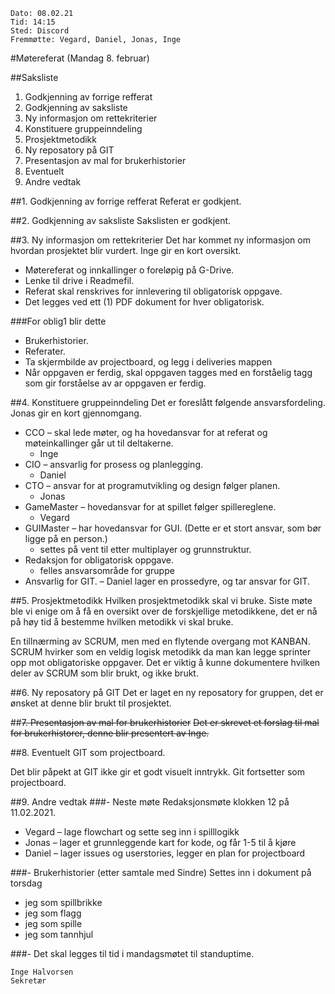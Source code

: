     Dato: 08.02.21
    Tid: 14:15
    Sted: Discord
    Fremmøtte: Vegard, Daniel, Jonas, Inge
    
#Møtereferat (Mandag 8. februar)

##Saksliste
1. Godkjenning av forrige refferat
2. Godkjenning av saksliste
3. Ny informasjon om rettekriterier
4. Konstituere gruppeinndeling
5. Prosjektmetodikk
6. Ny reposatory på GIT
7. Presentasjon av mal for brukerhistorier
8. Eventuelt
9. Andre vedtak

##1. Godkjenning av forrige refferat
Referat er godkjent.

##2. Godkjenning av saksliste
Sakslisten er godkjent.

##3. Ny informasjon om rettekriterier
Det har kommet ny informasjon om hvordan prosjektet blir vurdert. Inge gir en kort oversikt.
- Møtereferat og innkallinger o foreløpig på G-Drive.
- Lenke til drive i Readmefil.
- Referat skal renskrives for innlevering til obligatorisk oppgave.
- Det legges ved ett (1) PDF dokument for hver obligatorisk.

###For oblig1 blir dette
- Brukerhistorier.
- Referater.
- Ta skjermbilde av projectboard, og legg i deliveries mappen
- Når oppgaven er ferdig, skal oppgaven tagges med en forståelig tagg som gir forståelse av ar
oppgaven er ferdig.

##4. Konstituere gruppeinndeling
Det er foreslått følgende ansvarsfordeling. Jonas gir en kort gjennomgang.

- CCO – skal lede møter, og ha hovedansvar for at referat og møteinkallinger går ut til
deltakerne. 
    - Inge
- CIO – ansvarlig for prosess og planlegging. 
    - Daniel
- CTO – ansvar for at programutvikling og design følger planen. 
    - Jonas
- GameMaster – hovedansvar for at spillet følger spillereglene. 
    - Vegard
- GUIMaster – har hovedansvar for GUI. (Dette er et stort ansvar, som bør ligge på en
person.) 
    - settes på vent til etter multiplayer og grunnstruktur.
- Redaksjon for obligatorisk oppgave.
    - felles ansvarsområde for gruppe
- Ansvarlig for GIT.
    – Daniel lager en prossedyre, og tar ansvar for GIT.

##5. Prosjektmetodikk
Hvilken prosjektmetodikk skal vi bruke. Siste møte ble vi enige om å få en oversikt over de
forskjellige metodikkene, det er nå på høy tid å bestemme hvilken metodikk vi skal bruke.

En tillnærming av SCRUM, men med en flytende overgang mot KANBAN. SCRUM hvirker som
en veldig logisk metodikk da man kan legge sprinter opp mot obligatoriske oppgaver. Det er viktig
å kunne dokumentere hvilken deler av SCRUM som blir brukt, og ikke brukt.

##6. Ny reposatory på GIT
Det er laget en ny reposatory for gruppen, det er ønsket at denne blir brukt til prosjektet.

##~~7. Presentasjon av mal for brukerhistorier~~
~~Det er skrevet et forslag til mal for brukerhistorer, denne blir presentert av Inge.~~

##8. Eventuelt
GIT som projectboard.

Det blir påpekt at GIT ikke gir et godt visuelt inntrykk. Git fortsetter som projectboard.

##9. Andre vedtak
###- Neste møte
Redaksjonsmøte klokken 12 på 11.02.2021.

- Vegard – lage flowchart og sette seg inn i spilllogikk
- Jonas – lager et grunnleggende kart for kode, og får 1-5 til å kjøre
- Daniel – lager issues og userstories, legger en plan for projectboard
    
###- Brukerhistorier (etter samtale med Sindre)
Settes inn i dokument på torsdag
- jeg som spillbrikke
- jeg som flagg
- jeg som spille
- jeg som tannhjul

###- Det skal legges til tid i mandagsmøtet til standuptime.

    Inge Halvorsen
    Sekretær